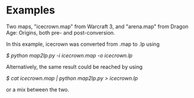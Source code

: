# Examples

Two maps, "icecrown.map" from Warcraft 3, and "arena.map" from Dragon Age: Origins,
both pre- and post-conversion.

In this example, icecrown was converted from .map to .lp using

_$ python map2lp.py -i icecrown.map -o icecrown.lp_

Alternatively, the same result could be reached by using

_$ cat icecrown.map | python map2lp.py > icecrown.lp_

or a mix between the two.
